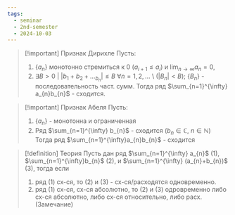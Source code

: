 ```yaml
---
tags:
  - seminar
  - 2nd-semester
  - 2024-10-03
---
```


> [!important] Признак Дирихле
Пусть:
> 1. $\{ a_{n} \}$ монотонно стремиться к 0 $(a_{i+1} \leq a_{i})$ и $\lim_{ n \to \infty } a_{n} = 0$, 
> 2. $\exists B > 0 \ | \ |b_{1}+b_{2}+\dots_{b_{n}}| \leq B \ \forall n = 1,2,\dots$  \ $(|B_{n}| < B)$; $\{ B_{n} \}$ - последовательность част. сумм.
> Тогда ряд $\sum_{n=1}^{\infty} a_{n}b_{n}$ - сходится.

> [!important] Признак Абеля
> Пусть:
> 1. $\{ a_{n} \}$ - монотонна  и ограниченная
> 2. Ряд $\sum_{n=1}^{\infty} b_{n}$ - сходится $(b_{n} \in \mathbb{C}, \ n \in \mathbb{N})$
> Тогда ряд $\sum_{n=1}^{\infty}a_{n}b_{n}$ - сходится

> [!definition] Теория
> Пусть дан ряд $\sum_{n=1}^{\infty} a_{n}$ (1), $\sum_{n=1}^{\infty}b_{n}$ (2), и $\sum_{n=1}^{\infty} (a_{n}+b_{n})$ (3), тогда если
> 1. ряд (1) сх-ся, то (2) и (3) - сх-ся/расходятся одновременно.
> 2. ряд (1) сх-ся, сх-ся абсолютно, то (2) и (3) одровременно либо сх-ся абсолютно, либо сх-ся относительно, либо расх.
> (Замечание)
